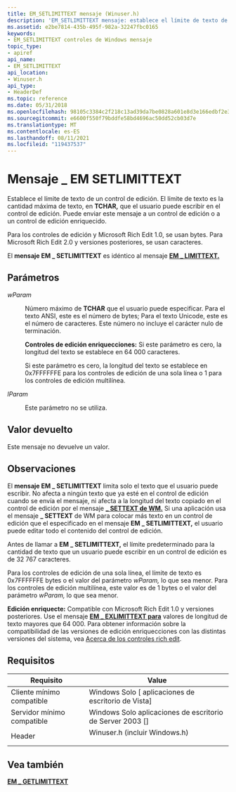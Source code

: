 ```yaml
---
title: EM_SETLIMITTEXT mensaje (Winuser.h)
description: 'EM_SETLIMITTEXT mensaje: establece el límite de texto de un control de edición.'
ms.assetid: e2be7814-435b-495f-982a-32247fbc0165
keywords:
- EM_SETLIMITTEXT controles de Windows mensaje
topic_type:
- apiref
api_name:
- EM_SETLIMITTEXT
api_location:
- Winuser.h
api_type:
- HeaderDef
ms.topic: reference
ms.date: 05/31/2018
ms.openlocfilehash: 98105c3384c2f218c13ad39da7be0828a601e8d3e166edbf2e3ef02553cf88de
ms.sourcegitcommit: e6600f550f79bddfe58bd4696ac50dd52cb03d7e
ms.translationtype: MT
ms.contentlocale: es-ES
ms.lasthandoff: 08/11/2021
ms.locfileid: "119437537"
---
```

# <a name="em_setlimittext-message"></a>Mensaje \_ EM SETLIMITTEXT

Establece el límite de texto de un control de edición. El límite de texto es la cantidad máxima de texto, en **TCHAR,** que el usuario puede escribir en el control de edición. Puede enviar este mensaje a un control de edición o a un control de edición enriquecido.

Para los controles de edición y Microsoft Rich Edit 1.0, se usan bytes. Para Microsoft Rich Edit 2.0 y versiones posteriores, se usan caracteres.

El **mensaje EM \_ SETLIMITTEXT** es idéntico al mensaje [**EM \_ LIMITTEXT.**](em-limittext.md)

## <a name="parameters"></a>Parámetros

<dl> <dt>

*wParam* 
</dt> <dd>

Número máximo de **TCHAR** que el usuario puede especificar. Para el texto ANSI, este es el número de bytes; Para el texto Unicode, este es el número de caracteres. Este número no incluye el carácter nulo de terminación.

**Controles de edición enriquecciones:** Si este parámetro es cero, la longitud del texto se establece en 64 000 caracteres.

Si este parámetro es cero, la longitud del texto se establece en 0x7FFFFFFE para los controles de edición de una sola línea o 1 para los controles de edición multilínea.

</dd> <dt>

*lParam* 
</dt> <dd>

Este parámetro no se utiliza.

</dd> </dl>

## <a name="return-value"></a>Valor devuelto

Este mensaje no devuelve un valor.

## <a name="remarks"></a>Observaciones

El **mensaje EM \_ SETLIMITTEXT** limita solo el texto que el usuario puede escribir. No afecta a ningún texto que ya esté en el control de edición cuando se envía el mensaje, ni afecta a la longitud del texto copiado en el control de edición por el mensaje [**\_ SETTEXT de WM.**](/windows/desktop/winmsg/wm-settext) Si una aplicación usa el mensaje **\_ SETTEXT** de WM para colocar más texto en un control de edición que el especificado en el mensaje **EM \_ SETLIMITTEXT,** el usuario puede editar todo el contenido del control de edición.

Antes de llamar a **EM \_ SETLIMITTEXT,** el límite predeterminado para la cantidad de texto que un usuario puede escribir en un control de edición es de 32 767 caracteres.

Para los controles de edición de una sola línea, el límite de texto es 0x7FFFFFFE bytes o el valor del parámetro *wParam,* lo que sea menor. Para los controles de edición multilínea, este valor es de 1 bytes o el valor del parámetro *wParam,* lo que sea menor.

**Edición enriquecte:** Compatible con Microsoft Rich Edit 1.0 y versiones posteriores. Use el mensaje [**EM \_ EXLIMITTEXT para**](em-exlimittext.md) valores de longitud de texto mayores que 64 000. Para obtener información sobre la compatibilidad de las versiones de edición enriquecciones con las distintas versiones del sistema, vea [Acerca de los controles rich edit](about-rich-edit-controls.md).

## <a name="requirements"></a>Requisitos



| Requisito | Value |
|-------------------------------------|----------------------------------------------------------------------------------------------------------|
| Cliente mínimo compatible<br/> | Windows Solo \[ aplicaciones de escritorio de Vista\]<br/>                                                           |
| Servidor mínimo compatible<br/> | Windows Solo aplicaciones de escritorio de Server 2003 \[\]<br/>                                                     |
| Header<br/>                   | <dl> <dt>Winuser.h (incluir Windows.h)</dt> </dl> |



## <a name="see-also"></a>Vea también

<dl> <dt>

[**EM \_ GETLIMITTEXT**](em-getlimittext.md)
</dt> </dl>

 

